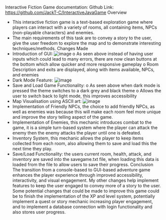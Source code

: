 Interactive Fiction Game documentation:
Github Link:
https://github.com/JackT-C/InteractiveJavaGame
Overview
-	This interactive fiction game is a text-based exploration game where players can interact with a variety of rooms, all containing items, NPCs (non-playable characters) and enemies.
-	The main requirements of this task are to convey a story to the user, give the user freedom to explore the map and to demonstrate interesting techniques/methods.
Changes Made
-	Introduction of GUI:
![image](https://github.com/user-attachments/assets/52995d2f-4ca2-4dee-a0e7-1ae06779b1df)
o	As seen above instead of having user inputs which could lead to many errors, there are now clean buttons at the bottom which allow quicker and more responsive gameplay
o	Room Description and exits are displayed, along with items available, NPCs, and enemies
-	Dark Mode Feature:
![image](https://github.com/user-attachments/assets/536c5075-df1c-4866-ba93-a24e2e4e458b)
-	Save and Load Game Functionality:
o	As seen above when dark mode is pressed the theme switches to a dark grey and black theme
o	Allows the user to switch back to light mode, this improves accessibility
-	Map Visualisation using ASCII art:
![image](https://github.com/user-attachments/assets/c2316a1d-9b95-4993-8ddd-3b2a1bfe447f)
-	Implementation of Friendly NPCs, the choice to add friendly NPCs, as well as enemies was because this will make each room feel more unique and improve the story telling aspect of the game.
-	Implementation of Enemies, this mechanic introduces combat to the game, it is a simple turn-based system where the player can attack the enemy then the enemy attacks the player until one is defeated.
-	Inventory System, this mechanic allows the player to keep items collected from each room, also allowing them to save and load this the next time they play.
-	Save/Load Functionality: the users current room, health, attack, and inventory are saved into the savegame.txt file, when loading this data is loaded from the file to allow users to save their progress.
Conclusion
The transition from a console-based to GUI-based adventure game enhances the player experience through improved accessibility, interactivity, and visual engagement. My other changes help implement features to keep the user engaged to convey more of a story to the user. Some potential changes that could be made to improve this game could be to finish the implementation of the XP and level system, potentially implement a quest or story mechanic increasing player engagement, and to implement a database connection with login functionality and also stores user progress.

